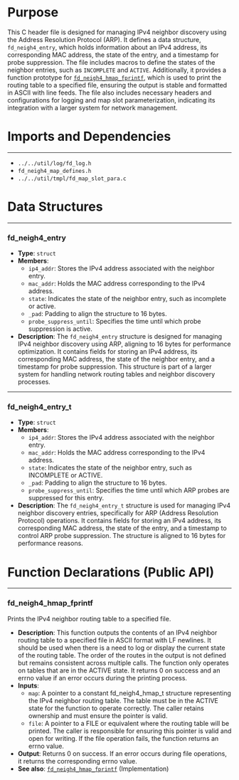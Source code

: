 # Purpose
This C header file is designed for managing IPv4 neighbor discovery using the Address Resolution Protocol (ARP). It defines a data structure, `fd_neigh4_entry`, which holds information about an IPv4 address, its corresponding MAC address, the state of the entry, and a timestamp for probe suppression. The file includes macros to define the states of the neighbor entries, such as `INCOMPLETE` and `ACTIVE`. Additionally, it provides a function prototype for [`fd_neigh4_hmap_fprintf`](#fd_neigh4_hmap_fprintf), which is used to print the routing table to a specified file, ensuring the output is stable and formatted in ASCII with line feeds. The file also includes necessary headers and configurations for logging and map slot parameterization, indicating its integration with a larger system for network management.
# Imports and Dependencies

---
- `../../util/log/fd_log.h`
- `fd_neigh4_map_defines.h`
- `../../util/tmpl/fd_map_slot_para.c`


# Data Structures

---
### fd\_neigh4\_entry
- **Type**: `struct`
- **Members**:
    - `ip4_addr`: Stores the IPv4 address associated with the neighbor entry.
    - `mac_addr`: Holds the MAC address corresponding to the IPv4 address.
    - `state`: Indicates the state of the neighbor entry, such as incomplete or active.
    - `_pad`: Padding to align the structure to 16 bytes.
    - `probe_suppress_until`: Specifies the time until which probe suppression is active.
- **Description**: The `fd_neigh4_entry` structure is designed for managing IPv4 neighbor discovery using ARP, aligning to 16 bytes for performance optimization. It contains fields for storing an IPv4 address, its corresponding MAC address, the state of the neighbor entry, and a timestamp for probe suppression. This structure is part of a larger system for handling network routing tables and neighbor discovery processes.


---
### fd\_neigh4\_entry\_t
- **Type**: `struct`
- **Members**:
    - `ip4_addr`: Stores the IPv4 address associated with the neighbor entry.
    - `mac_addr`: Holds the MAC address corresponding to the IPv4 address.
    - `state`: Indicates the state of the neighbor entry, such as INCOMPLETE or ACTIVE.
    - `_pad`: Padding to align the structure to 16 bytes.
    - `probe_suppress_until`: Specifies the time until which ARP probes are suppressed for this entry.
- **Description**: The `fd_neigh4_entry_t` structure is used for managing IPv4 neighbor discovery entries, specifically for ARP (Address Resolution Protocol) operations. It contains fields for storing an IPv4 address, its corresponding MAC address, the state of the entry, and a timestamp to control ARP probe suppression. The structure is aligned to 16 bytes for performance reasons.


# Function Declarations (Public API)

---
### fd\_neigh4\_hmap\_fprintf<!-- {{#callable_declaration:fd_neigh4_hmap_fprintf}} -->
Prints the IPv4 neighbor routing table to a specified file.
- **Description**: This function outputs the contents of an IPv4 neighbor routing table to a specified file in ASCII format with LF newlines. It should be used when there is a need to log or display the current state of the routing table. The order of the routes in the output is not defined but remains consistent across multiple calls. The function only operates on tables that are in the ACTIVE state. It returns 0 on success and an errno value if an error occurs during the printing process.
- **Inputs**:
    - `map`: A pointer to a constant fd_neigh4_hmap_t structure representing the IPv4 neighbor routing table. The table must be in the ACTIVE state for the function to operate correctly. The caller retains ownership and must ensure the pointer is valid.
    - `file`: A pointer to a FILE or equivalent where the routing table will be printed. The caller is responsible for ensuring this pointer is valid and open for writing. If the file operation fails, the function returns an errno value.
- **Output**: Returns 0 on success. If an error occurs during file operations, it returns the corresponding errno value.
- **See also**: [`fd_neigh4_hmap_fprintf`](fd_neigh4_map.c.driver.md#fd_neigh4_hmap_fprintf)  (Implementation)


